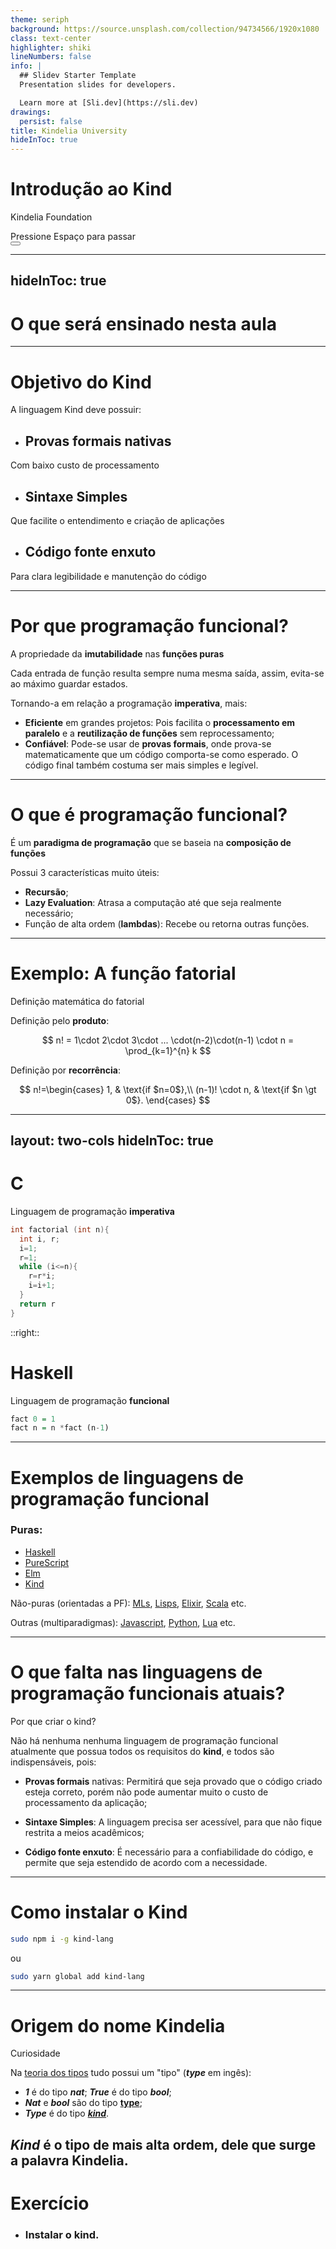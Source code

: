 ```yaml
---
theme: seriph
background: https://source.unsplash.com/collection/94734566/1920x1080
class: text-center
highlighter: shiki
lineNumbers: false
info: |
  ## Slidev Starter Template
  Presentation slides for developers.

  Learn more at [Sli.dev](https://sli.dev)
drawings:
  persist: false
title: Kindelia University
hideInToc: true
---
```



# Introdução ao Kind
 
Kindelia Foundation 


<div class="pt-12">
  <span @click="$slidev.nav.next" class="px-2 py-1 rounded cursor-pointer" hover="bg-white bg-opacity-10">
    Pressione Espaço para passar
     <carbon:arrow-right class="inline"/>
  </span>
</div>

<div class="abs-br m-6 flex gap-2">
  <button @click="$slidev.nav.openInEditor()" title="Open in Editor" class="text-xl icon-btn opacity-50 !border-none !hover:text-white">
    <carbon:edit />
  </button>
  <a href="https://github.com/Kindelia/slides" target="_blank" alt="GitHub"
    class="text-xl icon-btn opacity-50 !border-none !hover:text-white">
    <carbon-logo-github />
  </a>
</div>

---
hideInToc: true
---

# O que será ensinado nesta aula

<Toc columns="1" />

---

# Objetivo do Kind
A linguagem Kind deve possuir:

* ## **Provas formais** nativas 

Com baixo custo de processamento

* ## **Sintaxe Simples**
Que facilite o entendimento e criação de aplicações

* ## **Código fonte enxuto**
Para clara legibilidade e manutenção do código


---

# Por que programação funcional?
A propriedade da **imutabilidade** nas **funções puras**

Cada entrada de função resulta sempre numa mesma saída, assim, evita-se ao máximo guardar estados.

Tornando-a em relação a programação **imperativa**, mais:
* **Eficiente** em grandes projetos: Pois facilita o **processamento em paralelo** e a **reutilização de funções** sem reprocessamento;
* **Confiável**: Pode-se usar de **provas formais**, onde prova-se matematicamente que um código comporta-se como esperado. O código final também costuma ser  mais simples e legível.

---

# O que é programação funcional?
É um **paradigma de programação** que se baseia na **composição de funções**

Possui 3 características muito úteis:
* **Recursão**;
* **Lazy Evaluation**: Atrasa a computação até que seja realmente necessário;
* Função de alta ordem (**lambdas**): Recebe ou retorna outras funções.

---

# Exemplo: A função fatorial
Definição matemática do fatorial

Definição pelo **produto**:

$$ n! = 1\cdot 2\cdot 3\cdot ... \cdot(n-2)\cdot(n-1) \cdot n = \prod_{k=1}^{n} k $$


Definição por **recorrência**:

$$ 
  n!=\begin{cases}
    1, & \text{if $n=0$},\\
    (n-1)! \cdot n, & \text{if $n \gt 0$}.
  \end{cases}
$$



---
layout: two-cols
hideInToc: true
---

# C
Linguagem de programação **imperativa**

```c
int factorial (int n){
  int i, r;
  i=1;
  r=1;
  while (i<=n){
    r=r*i;
    i=i+1;
  }
  return r
}
```

::right::

# Haskell
<!-- colocar em kind -->
Linguagem de programação **funcional**

```haskell
fact 0 = 1
fact n = n *fact (n-1)
```

---

# Exemplos de linguagens de programação funcional


### Puras:
* [Haskell](https://www.haskell.org/)
* [PureScript](https://www.purescript.org/)
* [Elm](https://elm-lang.org/)
* [Kind](https://github.com/Kindelia/Kind)

Não-puras (orientadas a PF): 
[MLs](https://en.wikipedia.org/wiki/ML_(programming_language)), 
[Lisps](https://lisp-lang.org/), 
[Elixir](https://elixir-lang.org/), 
[Scala](https://www.scala-lang.org/) etc.

Outras (multiparadigmas): 
[Javascript](https://developer.mozilla.org/en-US/docs/Web/JavaScript), 
[Python](https://www.python.org/), [Lua](https://www.lua.org/) etc.

---

# O que falta nas linguagens de programação funcionais atuais?
Por que criar o kind?

Não há nenhuma nenhuma linguagem de programação funcional atualmente que possua todos os requisitos do **kind**,
e todos são indispensáveis, pois:

* **Provas formais** nativas: 
Permitirá que seja provado que o código criado esteja correto, porém não pode aumentar muito o custo de processamento da aplicação;

* **Sintaxe Simples**: 
A linguagem precisa ser acessível, para que não fique restrita a meios acadêmicos;

*  **Código fonte enxuto**:
É necessário para a confiabilidade do código, e permite que seja estendido de acordo com a necessidade.

---

# Como instalar o Kind

```bash
sudo npm i -g kind-lang
```

ou

```bash
sudo yarn global add kind-lang
```


---

# Origem do nome Kindelia
<!-- talvez tirar slide -->
Curiosidade

Na [teoria dos tipos](https://en.wikipedia.org/wiki/Type_theory) tudo possui um "tipo" (***type*** em ingês):

* ***1*** é do tipo ***nat***; ***True*** é do tipo ***bool***;
* ***Nat*** e ***bool*** são do tipo [**type**](https://en.wikipedia.org/wiki/Type_constructor);
* ***Type*** é do tipo [***kind***](https://en.wikipedia.org/wiki/Kind_(type_theory)).

***Kind*** é o tipo de mais alta ordem, dele que surge a palavra **Kindelia**.
---

# Exercício

* ### Instalar o kind.

